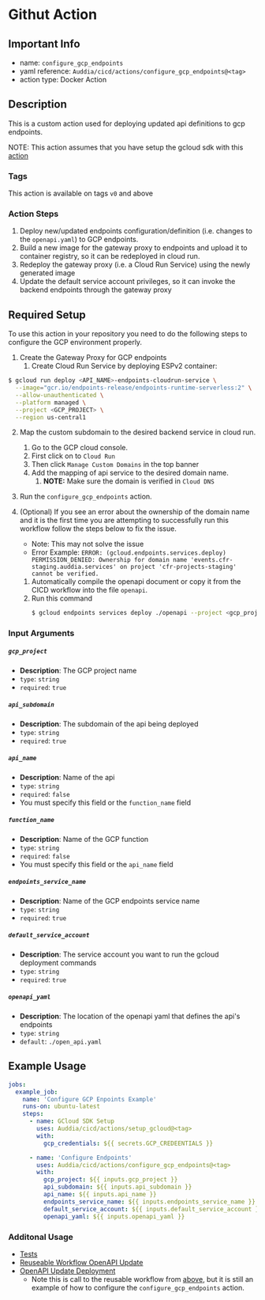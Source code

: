 # Githut Action

## Important Info
* name: `configure_gcp_endpoints`
* yaml reference: `Auddia/cicd/actions/configure_gcp_endpoints@<tag>`
* action type: Docker Action

## Description
This is a custom action used for deploying updated api definitions to gcp endpoints.

NOTE: This action assumes that you have setup the gcloud sdk with this [action](../setup_gcloud/README.md) 

### Tags
This action is available on tags `v0` and above

### Action Steps
1. Deploy new/updated endpoints configuration/definition (i.e. changes to the `openapi.yaml`) to GCP endpoints. 
2. Build a new image for the gateway proxy to endpoints and upload it to container registry, so it can be redeployed in cloud run.
3. Redeploy the gateway proxy (i.e. a Cloud Run Service) using the newly generated image
4. Update the default service account privileges, so it can invoke the backend endpoints through the gateway proxy

## Required Setup
To use this action in your repository you need to do the following steps to configure the GCP environment properly.

1. Create the Gateway Proxy for GCP endpoints 
   1. Create Cloud Run Service by deploying ESPv2 container:
```bash
$ gcloud run deploy <API_NAME>-endpoints-cloudrun-service \
  --image="gcr.io/endpoints-release/endpoints-runtime-serverless:2" \
  --allow-unauthenticated \
  --platform managed \
  --project <GCP_PROJECT> \
  --region us-central1
```

2. Map the custom subdomain to the desired backend service in cloud run.
   1. Go to the GCP cloud console. 
   2. First click on to `Cloud Run` 
   3. Then click `Manage Custom Domains` in the top banner 
   4. Add the mapping of api service to the desired domain name.
      1. **NOTE:** Make sure the domain is verified in `Cloud DNS`

3. Run the `configure_gcp_endpoints` action.

4. (Optional) If you see an error about the ownership of the domain name and it is the first time you are attempting to successfully run this workflow follow the steps below to fix the issue.
   * Note: This may not solve the issue
   * Error Example: `ERROR: (gcloud.endpoints.services.deploy) PERMISSION_DENIED: Ownership for domain name 'events.cfr-staging.auddia.services' on project 'cfr-projects-staging' cannot be verified.` 
   1. Automatically compile the openapi document or copy it from the CICD workflow into the file `openapi`.
   2. Run this command
      ```bash
      $ gcloud endpoints services deploy ./openapi --project <gcp_project>
      ```

### Input Arguments

##### `gcp_project`
* **Description**: The GCP project name
* `type`: `string`
* `required`: `true`

##### `api_subdomain`
* **Description**: The subdomain of the api being deployed
* `type`: `string`
* `required`: `true`

##### `api_name`
* **Description**: Name of the api
* `type`: `string`
* `required`: `false`
* You must specify this field or the `function_name` field

##### `function_name`
* **Description**: Name of the GCP function
* `type`: `string`
* `required`: `false`
* You must specify this field or the `api_name` field

##### `endpoints_service_name`
* **Description**: Name of the GCP endpoints service name 
* `type`: `string`
* `required`: `true`

##### `default_service_account`
* **Description**: The service account you want to run the gcloud deployment commands
* `type`: `string`
* `required`: `true`

##### `openapi_yaml`
* **Description**: The location of the openapi yaml that defines the api's endpoints
* `type`: `string`
* `default`: `./open_api.yaml`

## Example Usage

```yaml
jobs:
  example_job:
    name: 'Configure GCP Enpoints Example'
    runs-on: ubuntu-latest
    steps:
      - name: GCloud SDK Setup
        uses: Auddia/cicd/actions/setup_gcloud@<tag>
        with:
          gcp_credentials: ${{ secrets.GCP_CREDEENTIALS }}

      - name: 'Configure Endpoints'
        uses: Auddia/cicd/actions/configure_gcp_endpoints@<tag>
        with:
          gcp_project: ${{ inputs.gcp_project }}
          api_subdomain: ${{ inputs.api_subdomain }}
          api_name: ${{ inputs.api_name }}
          endpoints_service_name: ${{ inputs.endpoints_service_name }}
          default_service_account: ${{ inputs.default_service_account }}
          openapi_yaml: ${{ inputs.openapi_yaml }}
```

### Additonal Usage
* [Tests](../../.github/workflows/test.action.configure_gcp_endpoints.yml)
* [Reuseable Workflow OpenAPI Update](../../.github/workflows/openapi_update.yml)
* [OpenAPI Update Deployment](https://github.com/Auddia/vodacast-functions/blob/staging/.github/workflows/deployments.yml#L7)
    * Note this is call to the reusable workflow from [above](../../.github/workflows/openapi_update.yml), but it is still an example of how to configure the `configure_gcp_endpoints` action.